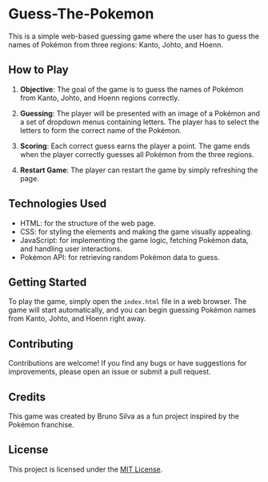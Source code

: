 # Guess-The-Pokemon

This is a simple web-based guessing game where the user has to guess the names of Pokémon from three regions: Kanto, Johto, and Hoenn.

## How to Play

1. **Objective**: The goal of the game is to guess the names of Pokémon from Kanto, Johto, and Hoenn regions correctly.

2. **Guessing**: The player will be presented with an image of a Pokémon and a set of dropdown menus containing letters. The player has to select the letters to form the correct name of the Pokémon.

3. **Scoring**: Each correct guess earns the player a point. The game ends when the player correctly guesses all Pokémon from the three regions.

4. **Restart Game**: The player can restart the game by simply refreshing the page.

## Technologies Used

- HTML: for the structure of the web page.
- CSS: for styling the elements and making the game visually appealing.
- JavaScript: for implementing the game logic, fetching Pokémon data, and handling user interactions.
- Pokémon API: for retrieving random Pokémon data to guess.

## Getting Started

To play the game, simply open the `index.html` file in a web browser. The game will start automatically, and you can begin guessing Pokémon names from Kanto, Johto, and Hoenn right away.

## Contributing

Contributions are welcome! If you find any bugs or have suggestions for improvements, please open an issue or submit a pull request.

## Credits

This game was created by Bruno Silva as a fun project inspired by the Pokémon franchise.

## License

This project is licensed under the [MIT License](LICENSE).

